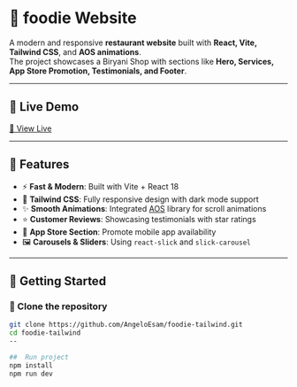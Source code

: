 # 🍛 foodie Website

A modern and responsive **restaurant website** built with **React, Vite, Tailwind CSS**, and **AOS animations**.  
The project showcases a Biryani Shop with sections like **Hero, Services, App Store Promotion, Testimonials, and Footer**.

---

## 🚀 Live Demo 
[🔗 View Live](https://foodie-tailwind-five.vercel.app/)

---

## 🚀 Features

- ⚡ **Fast & Modern**: Built with Vite + React 18  
- 🎨 **Tailwind CSS**: Fully responsive design with dark mode support  
- ✨ **Smooth Animations**: Integrated [AOS](https://michalsnik.github.io/aos/) library for scroll animations  
- ⭐ **Customer Reviews**: Showcasing testimonials with star ratings  
- 📱 **App Store Section**: Promote mobile app availability  
- 🖼️ **Carousels & Sliders**: Using `react-slick` and `slick-carousel`  

---

## 🚀 Getting Started

### 📁 Clone the repository

```bash
git clone https://github.com/AngeloEsam/foodie-tailwind.git
cd foodie-tailwind
--

##  Run project
npm install
npm run dev
